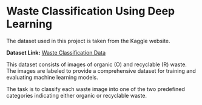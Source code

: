 # Waste Classification Using Deep Learning

The dataset used in this project is taken from the Kaggle website.

**Dataset Link:** [Waste Classification Data](https://www.kaggle.com/datasets/techsash/waste-classification-data)

This dataset consists of images of organic (O) and recyclable (R) waste. The images are labeled to provide a comprehensive dataset for training and evaluating machine learning models.

The task is to classify each waste image into one of the two predefined categories indicating either organic or recyclable waste.
